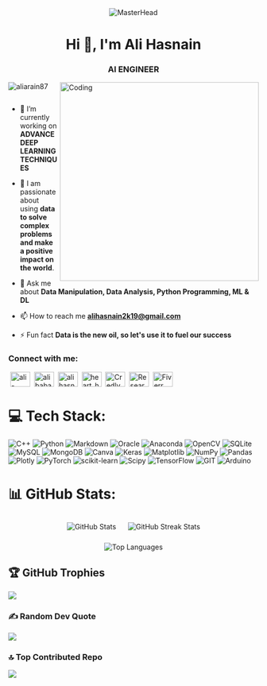 <div align="center">
  <img src="https://i.pinimg.com/originals/4d/56/97/4d56977c6ff9df0bb890a8598d181776.gif" alt="MasterHead">
</div>

<h1 align="center">Hi 👋, I'm Ali Hasnain</h1>
<h3 align="center">AI ENGINEER</h3>
<img align="right" alt="Coding" width="400" src="https://cdn.dribbble.com/users/330915/screenshots/3587000/10_coding_dribbble.gif"> 


<p align="left"> <img src="https://komarev.com/ghpvc/?username=aliarain87&label=Profile%20views&color=0e75b6&style=flat" alt="aliarain87" /> </p>

<p align="left"> <a href="https://twitter.com/" target="blank"><img src="https://img.shields.io/twitter/follow/?logo=twitter&style=for-the-badge" alt="" /></a> </p>

- 🔭 I’m currently working on **ADVANCE DEEP LEARNING TECHNIQUES**

- 🌱 I am passionate about using **data to solve complex problems and make a positive impact on the world**.

- 💬 Ask me about **Data Manipulation, Data Analysis, Python Programming, ML & DL**

- 📫 How to reach me **alihasnain2k19@gmail.com**

- ⚡ Fun fact **Data is the new oil, so let's use it to fuel our success**

<h3 align="left">Connect with me:</h3>
<p align="left">
 <a href="https://linkedin.com/in/ali-hasnain-8b047a210" target="blank"><img align="center" src="https://raw.githubusercontent.com/rahuldkjain/github-profile-readme-generator/master/src/images/icons/Social/linked-in-alt.svg" alt="ali-hasnain-8b047a210" height="30" width="40" /></a>
 <a href="https://fb.com/alibaba.arain75" target="blank"><img align="center" src="https://raw.githubusercontent.com/rahuldkjain/github-profile-readme-generator/master/src/images/icons/Social/facebook.svg" alt="alibaba.arain75" height="30" width="40" /></a>
 <a href="https://instagram.com/alihasnainarain" target="blank"><img align="center" src="https://raw.githubusercontent.com/rahuldkjain/github-profile-readme-generator/master/src/images/icons/Social/instagram.svg" alt="alihasnainarain" height="30" width="40" /></a>
 <a href="https://www.youtube.com/c/heart_hacker" target="blank"><img align="center" src="https://raw.githubusercontent.com/rahuldkjain/github-profile-readme-generator/master/src/images/icons/Social/youtube.svg" alt="heart_hacker" height="30" width="40" /></a>
 <a href="https://www.credly.com/users/ali-hasnain.dd7fa8d8/badges" target="blank"><img align="center" src="https://www.svgrepo.com/show/331358/credly.svg" alt="Credly" height="30" width="40" /></a>
 <a href="https://www.researchgate.net/profile/Ali-Hasnain-11" target="blank"><img align="center" src="https://t2.gstatic.com/images?q=tbn:ANd9GcRIfeA2VQPtc3hEhhNBRr9Lm5CRzvzPUJulYO2PtZK26aNekZqs" alt="ResearchGate" height="30" width="40" /></a>
 <a href="https://www.fiverr.com/alihasnain87?public_mode=true" target="blank"><img align="center" src="https://user-images.githubusercontent.com/70473461/92360592-5a3bb800-f0ed-11ea-8dce-dd95b72c7825.png" alt="Fiverr" height="30" width="40" /></a>
</p>



# 💻 Tech Stack:
![C++](https://img.shields.io/badge/c++-%2300599C.svg?style=for-the-badge&logo=c%2B%2B&logoColor=white) ![Python](https://img.shields.io/badge/python-3670A0?style=for-the-badge&logo=python&logoColor=ffdd54) ![Markdown](https://img.shields.io/badge/markdown-%23000000.svg?style=for-the-badge&logo=markdown&logoColor=white) ![Oracle](https://img.shields.io/badge/Oracle-F80000?style=for-the-badge&logo=oracle&logoColor=white) ![Anaconda](https://img.shields.io/badge/Anaconda-%2344A833.svg?style=for-the-badge&logo=anaconda&logoColor=white) ![OpenCV](https://img.shields.io/badge/opencv-%23white.svg?style=for-the-badge&logo=opencv&logoColor=white) ![SQLite](https://img.shields.io/badge/sqlite-%2307405e.svg?style=for-the-badge&logo=sqlite&logoColor=white) ![MySQL](https://img.shields.io/badge/mysql-%2300000f.svg?style=for-the-badge&logo=mysql&logoColor=white) ![MongoDB](https://img.shields.io/badge/MongoDB-%234ea94b.svg?style=for-the-badge&logo=mongodb&logoColor=white) ![Canva](https://img.shields.io/badge/Canva-%2300C4CC.svg?style=for-the-badge&logo=Canva&logoColor=white) ![Keras](https://img.shields.io/badge/Keras-%23D00000.svg?style=for-the-badge&logo=Keras&logoColor=white) ![Matplotlib](https://img.shields.io/badge/Matplotlib-%23ffffff.svg?style=for-the-badge&logo=Matplotlib&logoColor=black) ![NumPy](https://img.shields.io/badge/numpy-%23013243.svg?style=for-the-badge&logo=numpy&logoColor=white) ![Pandas](https://img.shields.io/badge/pandas-%23150458.svg?style=for-the-badge&logo=pandas&logoColor=white) ![Plotly](https://img.shields.io/badge/Plotly-%233F4F75.svg?style=for-the-badge&logo=plotly&logoColor=white) ![PyTorch](https://img.shields.io/badge/PyTorch-%23EE4C2C.svg?style=for-the-badge&logo=PyTorch&logoColor=white) ![scikit-learn](https://img.shields.io/badge/scikit--learn-%23F7931E.svg?style=for-the-badge&logo=scikit-learn&logoColor=white) ![Scipy](https://img.shields.io/badge/SciPy-%230C55A5.svg?style=for-the-badge&logo=scipy&logoColor=%white) ![TensorFlow](https://img.shields.io/badge/TensorFlow-%23FF6F00.svg?style=for-the-badge&logo=TensorFlow&logoColor=white) ![GIT](https://img.shields.io/badge/Git-fc6d26?style=for-the-badge&logo=git&logoColor=white) ![Arduino](https://img.shields.io/badge/-Arduino-00979D?style=for-the-badge&logo=Arduino&logoColor=white)

# 📊 GitHub Stats:
<p align="center">
  <img src="https://github-readme-stats.vercel.app/api?username=aliarain87&theme=dark&hide_border=false&include_all_commits=true&count_private=true" alt="GitHub Stats" style="display:inline-block; margin: 10px;">
  <img src="https://github-readme-streak-stats.herokuapp.com/?user=aliarain87&theme=dark&hide_border=false" alt="GitHub Streak Stats" style="display:inline-block; margin: 10px;">
</p>

<p align="center">
  <img src="https://github-readme-stats.vercel.app/api/top-langs/?username=aliarain87&theme=dark&hide_border=false&include_all_commits=true&count_private=true&layout=compact" alt="Top Languages">
</p>


## 🏆 GitHub Trophies
![](https://github-profile-trophy.vercel.app/?username=aliarain87&theme=discord&no-frame=false&no-bg=true&margin-w=4)

### ✍️ Random Dev Quote
![](https://quotes-github-readme.vercel.app/api?type=horizontal&theme=tokyonight)

### 🔝 Top Contributed Repo
![](https://github-contributor-stats.vercel.app/api?username=aliarain87&limit=5&theme=dark&combine_all_yearly_contributions=true)



<!-- Proudly created with GPRM ( https://gprm.itsvg.in ) -->

